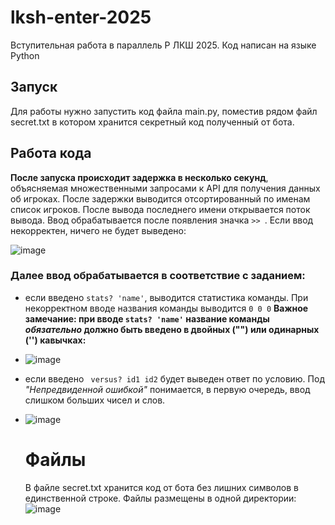 # lksh-enter-2025
Вступительная работа в параллель P ЛКШ 2025.
Код написан на языке Python

## Запуск
Для работы нужно запустить код файла main.py, поместив рядом файл secret.txt в котором хранится секретный код полученный от бота.

## Работа кода
**После запуска происходит задержка в несколько секунд**, объясняемая множественными запросами к API для получения данных об игроках. После задержки выводится отсортированный по именам список игроков.
После вывода последнего имени открывается поток вывода. Ввод обрабатывается после появления значка ```>> ```. Если ввод некорректен, ничего не будет выведено:

![image](https://github.com/user-attachments/assets/3c2ca37b-1865-4bdf-a818-e2d0368b4a31)


### Далее ввод обрабатывается в соответствие с заданием:
- если введено ```stats? 'name'```, выводится статистика команды. При некорректном вводе названия команды выводится ```0 0 0``` **Важное замечание: при вводе ```stats? 'name'``` название команды _обязательно_ должно быть введено в двойных ("") или одинарных ('') кавычках:**
- ![image](https://github.com/user-attachments/assets/b97b66df-a7ec-4131-9945-b30558e5a396)
- если введено ``` versus? id1 id2``` будет выведен ответ по условию. Под _"Непредвиденной ошибкой"_ понимается, в первую очередь, ввод слишком больших чисел и слов.
- ![image](https://github.com/user-attachments/assets/217f77a8-25bd-4627-9a3a-8a9c722a658d)


  # Файлы
  В файле secret.txt хранится код от бота без лишних символов в единственной строке. Файлы размещены в одной директории:
![image](https://github.com/user-attachments/assets/bba1625d-0ed1-4fda-9e11-44ec3164b8e1)
